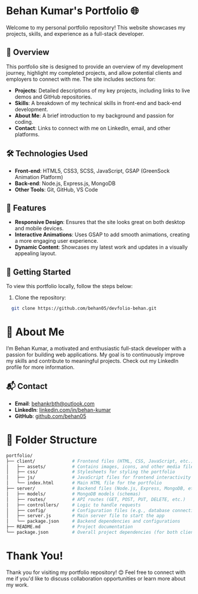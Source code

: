 # Behan Kumar's Portfolio 🌐

Welcome to my personal portfolio repository! This website showcases my projects, skills, and experience as a full-stack developer.

## 📜 Overview

This portfolio site is designed to provide an overview of my development journey, highlight my completed projects, and allow potential clients and employers to connect with me. The site includes sections for:

- **Projects**: Detailed descriptions of my key projects, including links to live demos and GitHub repositories.
- **Skills**: A breakdown of my technical skills in front-end and back-end development.
- **About Me**: A brief introduction to my background and passion for coding.
- **Contact**: Links to connect with me on LinkedIn, email, and other platforms.

## 🛠️ Technologies Used

- **Front-end**: HTML5, CSS3, SCSS, JavaScript, GSAP (GreenSock Animation Platform)
- **Back-end**: Node.js, Express.js, MongoDB
- **Other Tools**: Git, GitHub, VS Code

## 🌟 Features

- **Responsive Design**: Ensures that the site looks great on both desktop and mobile devices.
- **Interactive Animations**: Uses GSAP to add smooth animations, creating a more engaging user experience.
- **Dynamic Content**: Showcases my latest work and updates in a visually appealing layout.

## 🚀 Getting Started

To view this portfolio locally, follow the steps below:

1. Clone the repository:

 ```bash
   git clone https://github.com/behan05/devfolio-behan.git
```

# 👤 About Me
I’m Behan Kumar, a motivated and enthusiastic full-stack developer with a passion for building web applications. My goal is to continuously improve my skills and contribute to meaningful projects. Check out my LinkedIn profile for more information.

## 📬 Contact

- **Email**: [behankrbth@outlook.com](mailto:behankrbth@outlook.com)<br>
- **LinkedIn**: [linkedin.com/in/behan-kumar](https://www.linkedin.com/in/behan-kumar)<br>
- **GitHub**: [github.com/behan05](https://github.com/behan05)


# 📂 Folder Structure
 ```bash
portfolio/
├── client/              # Frontend files (HTML, CSS, JavaScript, etc.)
│   ├── assets/          # Contains images, icons, and other media files
│   ├── css/             # Stylesheets for styling the portfolio
│   ├── js/              # JavaScript files for frontend interactivity
│   └── index.html       # Main HTML file for the portfolio
├── server/              # Backend files (Node.js, Express, MongoDB, etc.)
│   ├── models/          # MongoDB models (schemas)
│   ├── routes/          # API routes (GET, POST, PUT, DELETE, etc.)
│   ├── controllers/     # Logic to handle requests
│   ├── config/          # Configuration files (e.g., database connection)
│   ├── server.js        # Main server file to start the app
│   └── package.json     # Backend dependencies and configurations
├── README.md            # Project documentation
└── package.json         # Overall project dependencies (for both client & server)
 ```
# Thank You!
Thank you for visiting my portfolio repository! 😊 Feel free to connect with me if you'd like to discuss collaboration opportunities or learn more about my work.
